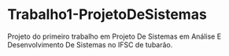 # Trabalho1-ProjetoDeSistemas
Projeto do primeiro trabalho em Projeto De Sistemas em Análise E Desenvolvimento De Sistemas no IFSC de tubarão.
